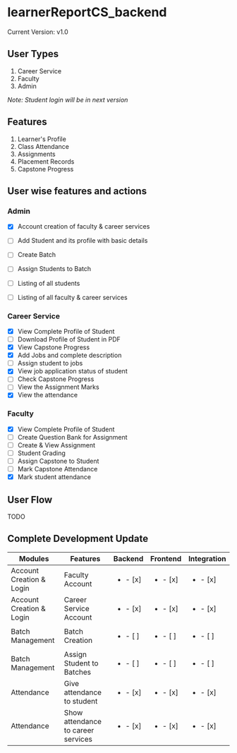 # learnerReportCS_backend

Current Version: v1.0

## User Types

1. Career Service
2. Faculty
3. Admin

*Note: Student login will be in next version*

## Features

1. Learner's Profile
2. Class Attendance
3. Assignments
4. Placement Records
5. Capstone Progress

## User wise features and actions

### Admin
- [x] Account creation of faculty & career services
- [ ] Add Student and its profile with basic details
- [ ] Create Batch
- [ ] Assign Students to Batch
- [ ] Listing of all students
- [ ] Listing of all faculty & career services


### Career Service

- [x] View Complete Profile of Student
- [ ] Download Profile of Student in PDF
- [x] View Capstone Progress
- [x] Add Jobs and complete description
- [ ] Assign student to jobs
- [x] View job application status of student
- [ ] Check Capstone Progress
- [ ] View the Assignment Marks
- [x] View the attendance

### Faculty

- [x] View Complete Profile of Student
- [ ] Create Question Bank for Assignment
- [ ] Create & View Assignment
- [ ] Student Grading
- [ ] Assign Capstone to Student
- [ ] Mark Capstone Attendance
- [x] Mark student attendance

## User Flow

TODO

## Complete Development Update

| Modules | Features | Backend | Frontend | Integration |
| ------- | -------- | ------- | -------- | ----------- |
| Account Creation & Login| Faculty Account | <ul><li>- [x] </li></ul> |<ul><li>- [x] </li></ul>| <ul><li>- [x] </li></ul> |
| Account Creation & Login | Career Service Account |<ul><li>- [x] </li></ul> | <ul><li>- [x] </li></ul> | <ul><li>- [x] </li></ul> |
| Batch Management | Batch Creation |<ul><li>- [ ] </li></ul>| <ul><li>- [ ] </li></ul> | <ul><li>- [ ] </li></ul> |
| Batch Management | Assign Student to Batches |<ul><li>- [ ] </li></ul> | <ul><li>- [ ] </li></ul> |<ul><li>- [ ] </li></ul> |
| Attendance | Give attendance to student | <ul><li>- [x] </li></ul> |<ul><li>- [x] </li></ul>|<ul><li>- [x] </li></ul> |
| Attendance | Show attendance to career services | <ul><li>- [x] </li></ul> | <ul><li>- [x] </li></ul>|<ul><li>- [x] </li></ul>|

